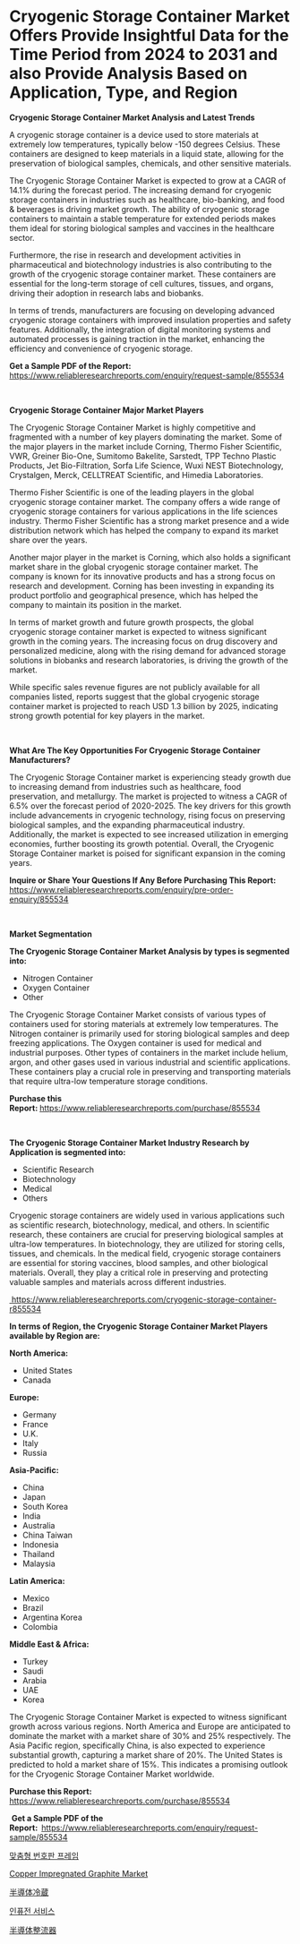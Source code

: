 <p><h1>Cryogenic Storage Container Market Offers Provide Insightful Data for the Time Period from 2024 to 2031 and also Provide Analysis Based on Application, Type, and Region</h1></p><p><strong>Cryogenic Storage Container Market Analysis and Latest Trends</strong></p>
<p><p>A cryogenic storage container is a device used to store materials at extremely low temperatures, typically below -150 degrees Celsius. These containers are designed to keep materials in a liquid state, allowing for the preservation of biological samples, chemicals, and other sensitive materials. </p><p>The Cryogenic Storage Container Market is expected to grow at a CAGR of 14.1% during the forecast period. The increasing demand for cryogenic storage containers in industries such as healthcare, bio-banking, and food & beverages is driving market growth. The ability of cryogenic storage containers to maintain a stable temperature for extended periods makes them ideal for storing biological samples and vaccines in the healthcare sector.</p><p>Furthermore, the rise in research and development activities in pharmaceutical and biotechnology industries is also contributing to the growth of the cryogenic storage container market. These containers are essential for the long-term storage of cell cultures, tissues, and organs, driving their adoption in research labs and biobanks.</p><p>In terms of trends, manufacturers are focusing on developing advanced cryogenic storage containers with improved insulation properties and safety features. Additionally, the integration of digital monitoring systems and automated processes is gaining traction in the market, enhancing the efficiency and convenience of cryogenic storage.</p></p>
<p><strong>Get a Sample PDF of the Report:&nbsp;</strong> <a href="https://www.reliableresearchreports.com/enquiry/request-sample/855534">https://www.reliableresearchreports.com/enquiry/request-sample/855534</a></p>
<p>&nbsp;</p>
<p><strong>Cryogenic Storage Container Major Market Players</strong></p>
<p><p>The Cryogenic Storage Container Market is highly competitive and fragmented with a number of key players dominating the market. Some of the major players in the market include Corning, Thermo Fisher Scientific, VWR, Greiner Bio-One, Sumitomo Bakelite, Sarstedt, TPP Techno Plastic Products, Jet Bio-Filtration, Sorfa Life Science, Wuxi NEST Biotechnology, Crystalgen, Merck, CELLTREAT Scientific, and Himedia Laboratories.</p><p>Thermo Fisher Scientific is one of the leading players in the global cryogenic storage container market. The company offers a wide range of cryogenic storage containers for various applications in the life sciences industry. Thermo Fisher Scientific has a strong market presence and a wide distribution network which has helped the company to expand its market share over the years.</p><p>Another major player in the market is Corning, which also holds a significant market share in the global cryogenic storage container market. The company is known for its innovative products and has a strong focus on research and development. Corning has been investing in expanding its product portfolio and geographical presence, which has helped the company to maintain its position in the market.</p><p>In terms of market growth and future growth prospects, the global cryogenic storage container market is expected to witness significant growth in the coming years. The increasing focus on drug discovery and personalized medicine, along with the rising demand for advanced storage solutions in biobanks and research laboratories, is driving the growth of the market.</p><p>While specific sales revenue figures are not publicly available for all companies listed, reports suggest that the global cryogenic storage container market is projected to reach USD 1.3 billion by 2025, indicating strong growth potential for key players in the market.</p></p>
<p>&nbsp;</p>
<p><strong>What Are The Key Opportunities For Cryogenic Storage Container Manufacturers?</strong></p>
<p><p>The Cryogenic Storage Container market is experiencing steady growth due to increasing demand from industries such as healthcare, food preservation, and metallurgy. The market is projected to witness a CAGR of 6.5% over the forecast period of 2020-2025. The key drivers for this growth include advancements in cryogenic technology, rising focus on preserving biological samples, and the expanding pharmaceutical industry. Additionally, the market is expected to see increased utilization in emerging economies, further boosting its growth potential. Overall, the Cryogenic Storage Container market is poised for significant expansion in the coming years.</p></p>
<p><strong>Inquire or Share Your Questions If Any Before Purchasing This Report:</strong> <a href="https://www.reliableresearchreports.com/enquiry/pre-order-enquiry/855534">https://www.reliableresearchreports.com/enquiry/pre-order-enquiry/855534</a></p>
<p>&nbsp;</p>
<p><strong>Market Segmentation</strong></p>
<p><strong>The Cryogenic Storage Container Market Analysis by types is segmented into:</strong></p>
<p><ul><li>Nitrogen Container</li><li>Oxygen Container</li><li>Other</li></ul></p>
<p><p>The Cryogenic Storage Container Market consists of various types of containers used for storing materials at extremely low temperatures. The Nitrogen container is primarily used for storing biological samples and deep freezing applications. The Oxygen container is used for medical and industrial purposes. Other types of containers in the market include helium, argon, and other gases used in various industrial and scientific applications. These containers play a crucial role in preserving and transporting materials that require ultra-low temperature storage conditions.</p></p>
<p><strong>Purchase this Report:&nbsp;</strong><a href="https://www.reliableresearchreports.com/purchase/855534">https://www.reliableresearchreports.com/purchase/855534</a></p>
<p>&nbsp;</p>
<p><strong>The Cryogenic Storage Container Market Industry Research by Application is segmented into:</strong></p>
<p><ul><li>Scientific Research</li><li>Biotechnology</li><li>Medical</li><li>Others</li></ul></p>
<p><p>Cryogenic storage containers are widely used in various applications such as scientific research, biotechnology, medical, and others. In scientific research, these containers are crucial for preserving biological samples at ultra-low temperatures. In biotechnology, they are utilized for storing cells, tissues, and chemicals. In the medical field, cryogenic storage containers are essential for storing vaccines, blood samples, and other biological materials. Overall, they play a critical role in preserving and protecting valuable samples and materials across different industries.</p></p>
<p><a href="https://www.reliableresearchreports.com/cryogenic-storage-container-r855534">&nbsp;https://www.reliableresearchreports.com/cryogenic-storage-container-r855534</a></p>
<p><strong>In terms of Region, the Cryogenic Storage Container Market Players available by Region are:</strong></p>
<p>
    <p> <strong> North America: </strong>
        <ul>
            <li>United States</li>
            <li>Canada</li>
        </ul>
        </p> 
    <p> <strong> Europe: </strong>
        <ul>
            <li>Germany</li>
            <li>France</li>
            <li>U.K.</li>
            <li>Italy</li>
            <li>Russia</li>
        </ul>
        </p> 
    <p> <strong> Asia-Pacific: </strong>
        <ul>
            <li>China</li>
            <li>Japan</li>
            <li>South Korea</li>
            <li>India</li>
            <li>Australia</li>
            <li>China Taiwan</li>
            <li>Indonesia</li>
            <li>Thailand</li>
            <li>Malaysia</li>
        </ul>
        </p> 
    <p> <strong> Latin America: </strong>
        <ul>
            <li>Mexico</li>
            <li>Brazil</li>
            <li>Argentina Korea</li>
            <li>Colombia</li>
        </ul>
        </p> 
    <p> <strong> Middle East & Africa: </strong>
        <ul>
            <li>Turkey</li>
            <li>Saudi</li>
            <li>Arabia</li>
            <li>UAE</li>
            <li>Korea</li>
        </ul>
    </p>
    </p>
<p><p>The Cryogenic Storage Container Market is expected to witness significant growth across various regions. North America and Europe are anticipated to dominate the market with a market share of 30% and 25% respectively. The Asia Pacific region, specifically China, is also expected to experience substantial growth, capturing a market share of 20%. The United States is predicted to hold a market share of 15%. This indicates a promising outlook for the Cryogenic Storage Container Market worldwide.</p></p>
<p><strong>Purchase this Report: </strong><a href="https://www.reliableresearchreports.com/purchase/855534">https://www.reliableresearchreports.com/purchase/855534</a></p>
<p>&nbsp;<strong>Get a Sample PDF of the Report:&nbsp;&nbsp;</strong><a href="https://www.reliableresearchreports.com/enquiry/request-sample/855534">https://www.reliableresearchreports.com/enquiry/request-sample/855534</a></p>
<p><strong></strong></p>
<p><p><a href="https://github.com/Skyleitney456456/Market-Research-Report-List-1/blob/main/370983430220.md">맞춤형 번호판 프레임</a></p><p><a href="https://issuu.com/reportprime-2/docs/copper-impregnated-graphite-market-size-2030.pptx">Copper Impregnated Graphite Market</a></p><p><a href="https://github.com/cnnriuez22368/Market-Research-Report-List-1/blob/main/165101232979.md">半導体冷蔵</a></p><p><a href="https://github.com/vs10l4sfg5c/Market-Research-Report-List-1/blob/main/537818830219.md">인퓨전 서비스</a></p><p><a href="https://github.com/zekaoe592392/Market-Research-Report-List-1/blob/main/490171032978.md">半導体整流器</a></p></p>